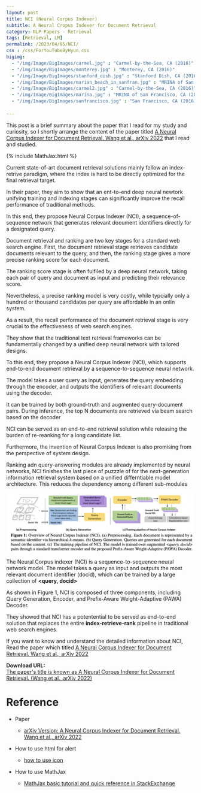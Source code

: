 ```yaml
---
layout: post
title: NCI (Neural Corpus Indexer)
subtitle: A Neural Cropus Indexer for Document Retrieval
category: NLP Papers - Retrieval
tags: [Retrieval, LM]
permalink: /2023/04/05/NCI/
css : /css/ForYouTubeByHyun.css
bigimg: 
  - "/img/Image/BigImages/carmel.jpg" : "Carmel-by-the-Sea, CA (2016)"
  - "/img/Image/BigImages/monterey.jpg" : "Monterey, CA (2016)"
  - "/img/Image/BigImages/stanford_dish.jpg" : "Stanford Dish, CA (2016)"
  - "/img/Image/BigImages/marian_beach_in_sanfran.jpg" : "MRINA of San Francisco, CA (2016)"
  - "/img/Image/BigImages/carmel2.jpg" : "Carmel-by-the-Sea, CA (2016)"
  - "/img/Image/BigImages/marina.jpg" : "MRINA of San Francisco, CA (2016)"
  - "/img/Image/BigImages/sanfrancisco.jpg" : "San Francisco, CA (2016)"
  
---
```


This post is a brief summary about the paper that I read for my study and curiosity, so I shortly arrange the content of the paper titled [A Neural Corpus Indexer for Document Retrieval. Wang et al., arXiv 2022](https://arxiv.org/abs/2206.02743) that I read and studied. 

{% include MathJax.html %}

Current state-of-art document retrieval solutions mainly follow an index-retrive paradigm, where the index is hard to be directly optimized for the final retrieval target.

In their paper, they aim to show that an ent-to-end deep neural newtork unifying training and indexing stages can significantly improve the recall performance of traditional methods.

In this end, they propose Neural Corpus Indexer (NCI), a sequence-of-sequence network that generates relevant document identifiers directly for a designated query.  

Document retrieval and ranking are two key stages for a standard web search engine. First, the document retrieval stage retrieves candidate documents relevant to the query, and then, the ranking stage gives a more precise ranking score for each document. 

The ranking score stage is often fulfiled by a deep neural network, taking each pair of query and document as input and predicting their relevance score.

Nevertheless, a precise ranking model is very costly, while typcially only a hundred or thousand candidates per query are affordable in an onlin system. 

As a result, the recall performance of the document retrieval stage is very crucial to the effectiveness of web search engines.

They show that the traditional text retrieval frameworks can be fundamentally changed by a unified deep neural network with tailored designs.

To this end, they propose a Neural Corpus Indexer (NCI), which supports end-to-end document retrieval by a sequence-to-sequence neural network.

The model takes a user query as input, generates the query embedding through the encoder, and outputs the identifiers of relevant documents using the decoder.

It can be trained by both ground-truth and augmented query-document pairs. During inference, the top N documents are retrieved via beam search based on the decoder

NCI can be served as an end-to-end retrieval solution while releasing the burden of re-reanking for a long candidate list.

Furthermore, the invention of Neural Corpus Indexer is also promising from the perspective of system design. 

Ranking adn query-answering modules are already implemented by neural networks, NCI finishes the last piece of puzzzle of for the next-generation information retrieval system based on a unified differntiable model architecture. This reduces the dependency among different sub-modules

![Wang et al.](/img/Image/NaturalLanguageProcessing/Papers/Search/2023-04-05-NCI/NCI_Overview.png)

The Neural Corpus indexer (NCI) is a sequence-to-sequence neural network model. The model takes a query as input and outputs the most relevant document identifier (docid), which can be trained by a large collection of **<query, docid>** 

As shown in Figure 1, NCI is composed of three components, including Query Generation, Encoder, and Prefix-Aware Weight-Adaptive (PAWA) Decoder.

They showed that NCI has a potentential to be served as end-to-end solution that replaces the entire **index-retrieve-rank** pipeline in traditional web search engines.

If you want to know and understand the detailed information about NCI, Read the paper which titled [A Neural Corpus Indexer for Document Retrieval. Wang et al., arXiv 2022](https://arxiv.org/abs/2206.02743)
     
<div class="alert alert-success" role="alert"><i class="fa fa-paperclip fa-lg"></i> <b>Download URL: </b><br>
  <a href="https://arxiv.org/abs/2206.02743">The paper's title is known as A Neural Corpus Indexer for Document Retrieval. (Wang et al., arXiv 2022)</a>
</div>

# Reference 

- Paper 
  - [arXiv Version: A Neural Corpus Indexer for Document Retrieval. Wang et al., arXiv 2022](https://arxiv.org/abs/2206.02743)
  
- How to use html for alert
  - [how to use icon](http://idratherbewriting.com/documentation-theme-jekyll/mydoc_icons.html)
 
- How to use MathJax 
  - [MathJax basic tutorial and quick reference in StackExchange](https://math.meta.stackexchange.com/questions/5020/mathjax-basic-tutorial-and-quick-reference)
